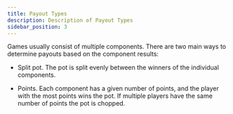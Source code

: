 ```yaml
---
title: Payout Types
description: Description of Payout Types
sidebar_position: 3
---
```


Games usually consist of multiple components. There are two main ways to
determine payouts based on the component results:

- Split pot. The pot is split evenly between the winners of the
  individual components.

- Points. Each component has a given number of points, and the player
  with the most points wins the pot. If multiple players have the same
  number of points the pot is chopped.